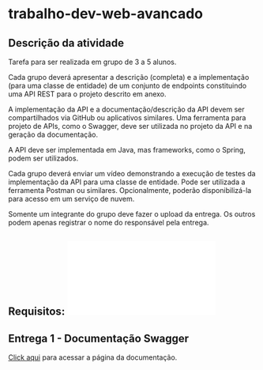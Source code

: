 # trabalho-dev-web-avancado

## Descrição da atividade
Tarefa para ser realizada em grupo de 3 a 5 alunos.

Cada grupo deverá apresentar a descrição (completa) e a implementação (para uma classe de entidade) de um conjunto de endpoints constituindo uma API REST para o projeto descrito em anexo.

A implementação da API e a documentação/descrição da API devem ser compartilhados via GitHub ou aplicativos similares. Uma ferramenta para projeto de APIs, como o Swagger, deve ser utilizada no projeto da API e na geração da documentação.

A API deve ser implementada em Java, mas frameworks, como o Spring, podem ser utilizados.

Cada grupo deverá enviar um vídeo demonstrando a execução de testes da implementação da API para uma classe de entidade. Pode ser utilizada a ferramenta Postman ou similares. Opcionalmente, poderão disponibilizá-la para acesso em um serviço de nuvem.

Somente um integrante do grupo deve fazer o upload da entrega. Os outros podem apenas registrar o nome do responsável pela entrega.

Requisitos: [![PDF](Trabalho_de_DWA.pdf)](Trabalho_de_DWA.pdf)
-----------

## Entrega 1 - Documentação Swagger

[Click aqui](index.html) para acessar a página da documentação.
